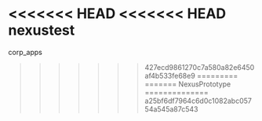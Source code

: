 <<<<<<< HEAD
<<<<<<< HEAD
nexustest
=======
corp_apps
>>>>>>> 427ecd9861270c7a580a82e6450af4b533fe68e9
=========
=======
NexusPrototype
==============
>>>>>>> a25bf6df7964c6d0c1082abc05754a545a87c543
